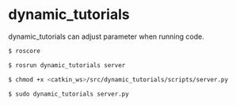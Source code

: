 # dynamic_tutorials
dynamic_tutorials can adjust parameter when running code.

``` bash
$ roscore
```

``` bash
$ rosrun dynamic_tutorials server
```

``` bash
$ chmod +x <catkin_ws>/src/dynamic_tutorials/scripts/server.py
```

``` bash
$ sudo dynamic_tutorials server.py
```
